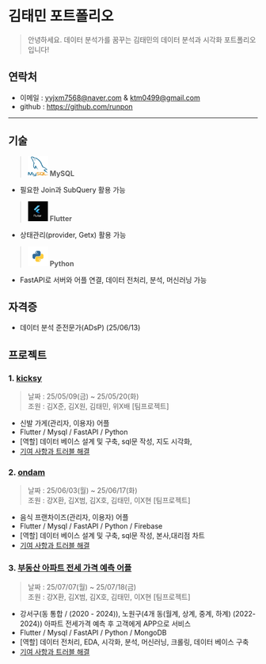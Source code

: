 # 김태민 포트폴리오
> 안녕하세요. 데이터 분석가를 꿈꾸는 김태민의 데이터 분석과 시각화 포트폴리오입니다!

## 연락처
- 이메일 : yyjxm7568@naver.com & ktm0499@gmail.com </br>
- github : https://github.com/runpon
---

## 기술</br>
> <img src="https://github.com/runpon/Portfolio/blob/main/icon%20image/Mysql.png?raw=true" width="40px" height="40px"/> **MySQL** </br>
- 필요한 Join과 SubQuery 활용 가능 </br>

> <img src="https://github.com/runpon/Portfolio/blob/main/icon%20image/Flutter.png?raw=true" width="40px" height="40px"/> **Flutter** </br>
- 상태관리(provider, Getx) 활용 가능 </br>
> <img src="https://github.com/runpon/Portfolio/blob/main/icon%20image/Python.png?raw=true" width="40px" height="40px"/> **Python** </br>
- FastAPI로 서버와 어플 연결, 데이터 전처리, 분석, 머신러닝 가능

## 자격증 </br>
- 데이터 분석 준전문가(ADsP) (25/06/13)

## 프로젝트

### 1. [kicksy](https://github.com/Eunjun1/kicksy)
> 날짜 : 25/05/09(금) ~ 25/05/20(화) </br>
> 조원 : 김X준, 김X원, 김태민, 위X배 [팀프로젝트]</br>
- 신발 가게(관리자, 이용자) 어플 </br>
- Flutter / Mysql / FastAPI / Python </br>
- [역할] 데이터 베이스 설계 및 구축, sql문 작성, 지도 시각화,
- [기여 사항과 트러블 해결](https://github.com/runpon/Portfolio/blob/main/kicksy.md)

### 2. [ondam](https://github.com/TeamOne-Final/ondam)
> 날짜 : 25/06/03(월) ~ 25/06/17(화) </br>
> 조원 : 강X환, 김X범, 김X호, 김태민, 이X현 [팀프로젝트] </br>
- 음식 프랜차이즈(관리자, 이용자) 어플  </br>
- Flutter / Mysql / FastAPI / Python / Firebase </br>
- [역할] 데이터 베이스 설계 및 구축, sql문 작성, 본사,대리점 차트
- [기여 사항과 트러블 해결](https://github.com/runpon/Portfolio/blob/main/ondam.md)

### 3. [부동산 아파트 전세 가격 예측 어플](https://github.com/jihokim1/1team_Machine-Learning)
> 날짜 : 25/07/07(월) ~ 25/07/18(금) </br>
> 조원 : 강X환, 김X범, 김X호, 김태민, 이X현 [팀프로젝트] </br>
- 강서구(동 통합 / (2020 - 2024)), 노원구(4개 동(월계, 상계, 중계, 하계) (2022-2024)) 아파트 전세가격 예측 후 고객에게 APP으로 서비스
- Flutter / Mysql / FastAPI / Python / MongoDB </br>
- [역할] 데이터 전처리, EDA, 시각화, 분석, 머신러닝, 크롤링, 데이터 베이스 구축
- [기여 사항과 트러블 해결](https://github.com/runpon/Portfolio/blob/main/real%20estate.md)
